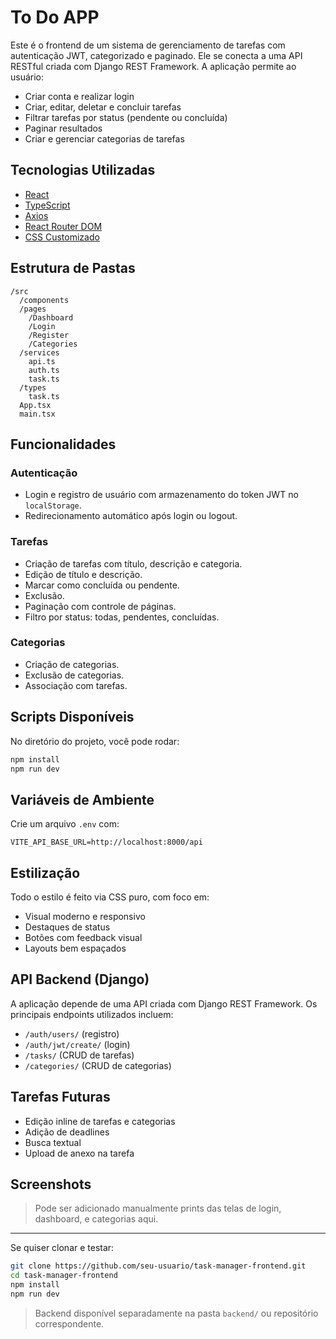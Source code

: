 # To Do APP 

Este é o frontend de um sistema de gerenciamento de tarefas com autenticação JWT, categorizado e paginado. Ele se conecta a uma API RESTful criada com Django REST Framework. A aplicação permite ao usuário:

* Criar conta e realizar login
* Criar, editar, deletar e concluir tarefas
* Filtrar tarefas por status (pendente ou concluída)
* Paginar resultados
* Criar e gerenciar categorias de tarefas

## Tecnologias Utilizadas

* [React](https://reactjs.org/)
* [TypeScript](https://www.typescriptlang.org/)
* [Axios](https://axios-http.com/)
* [React Router DOM](https://reactrouter.com/en/main)
* [CSS Customizado](https://developer.mozilla.org/pt-BR/docs/Web/CSS)

## Estrutura de Pastas

```
/src
  /components
  /pages
    /Dashboard
    /Login
    /Register
    /Categories
  /services
    api.ts
    auth.ts
    task.ts
  /types
    task.ts
  App.tsx
  main.tsx
```

## Funcionalidades

### Autenticação

* Login e registro de usuário com armazenamento do token JWT no `localStorage`.
* Redirecionamento automático após login ou logout.

### Tarefas

* Criação de tarefas com título, descrição e categoria.
* Edição de título e descrição.
* Marcar como concluída ou pendente.
* Exclusão.
* Paginação com controle de páginas.
* Filtro por status: todas, pendentes, concluídas.

### Categorias

* Criação de categorias.
* Exclusão de categorias.
* Associação com tarefas.

## Scripts Disponíveis

No diretório do projeto, você pode rodar:

```bash
npm install
npm run dev
```

## Variáveis de Ambiente

Crie um arquivo `.env` com:

```
VITE_API_BASE_URL=http://localhost:8000/api
```

## Estilização

Todo o estilo é feito via CSS puro, com foco em:

* Visual moderno e responsivo
* Destaques de status
* Botões com feedback visual
* Layouts bem espaçados

## API Backend (Django)

A aplicação depende de uma API criada com Django REST Framework. Os principais endpoints utilizados incluem:

* `/auth/users/` (registro)
* `/auth/jwt/create/` (login)
* `/tasks/` (CRUD de tarefas)
* `/categories/` (CRUD de categorias)

## Tarefas Futuras

* Edição inline de tarefas e categorias
* Adição de deadlines
* Busca textual
* Upload de anexo na tarefa

## Screenshots

> Pode ser adicionado manualmente prints das telas de login, dashboard, e categorias aqui.

---

Se quiser clonar e testar:

```bash
git clone https://github.com/seu-usuario/task-manager-frontend.git
cd task-manager-frontend
npm install
npm run dev
```

> Backend disponível separadamente na pasta `backend/` ou repositório correspondente.
